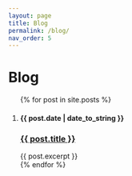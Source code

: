 ```yaml
---
layout: page
title: Blog
permalink: /blog/
nav_order: 5
---
```


# Blog

<ol class="blog">
  {% for post in site.posts %}
    <li>
      <h4>{{ post.date | date_to_string }}</h4>
      <h3><a href="{{ post.url }}">{{ post.title }}</a></h3>
      {{ post.excerpt }}
    </li>
  {% endfor %}
</ol>
